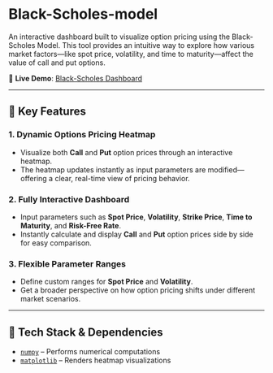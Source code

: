 # Black-Scholes-model

An interactive dashboard built to visualize option pricing using the Black-Scholes Model. This tool provides an intuitive way to explore how various market factors—like spot price, volatility, and time to maturity—affect the value of call and put options.

🔗 **Live Demo**: [Black-Scholes Dashboard](https://black-scholes-i.streamlit.app/)

---

## 🚀 Key Features

### 1. Dynamic Options Pricing Heatmap  
- Visualize both **Call** and **Put** option prices through an interactive heatmap.  
- The heatmap updates instantly as input parameters are modified—offering a clear, real-time view of pricing behavior.

### 2. Fully Interactive Dashboard  
- Input parameters such as **Spot Price**, **Volatility**, **Strike Price**, **Time to Maturity**, and **Risk-Free Rate**.  
- Instantly calculate and display **Call** and **Put** option prices side by side for easy comparison.

### 3. Flexible Parameter Ranges  
- Define custom ranges for **Spot Price** and **Volatility**.  
- Get a broader perspective on how option pricing shifts under different market scenarios.

---

## 🔧 Tech Stack & Dependencies

- [`numpy`](https://numpy.org/) – Performs numerical computations  
- [`matplotlib`](https://matplotlib.org/) – Renders heatmap visualizations  
